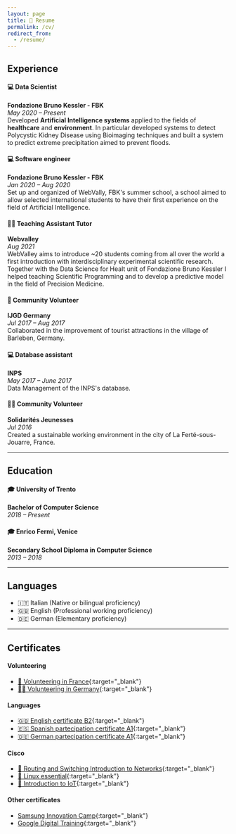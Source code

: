 ```yaml
---
layout: page
title: 📝 Resume
permalink: /cv/
redirect_from:
  - /resume/
---
```


## Experience
#### 💻 **Data Scientist**
**Fondazione Bruno Kessler - FBK**  
*May 2020 – Present*  
Developed **Artificial Intelligence systems** applied to the fields of **healthcare** and **environment**.
In particular developed systems to detect Polycystic Kidney Disease using Bioimaging techniques and built a system to predict extreme precipitation aimed to prevent floods.

#### 💻 **Software engineer**
**Fondazione Bruno Kessler - FBK**  
*Jan 2020 – Aug 2020*  
Set up and organized of WebVally, FBK's summer school, a school aimed to allow selected international students to have their first experience on the field of Artificial Intelligence.

#### 👨‍🏫 **Teaching Assistant Tutor**
**Webvalley**  
*Aug 2021*  
WebValley aims to introduce ~20 students coming from all over the world a first introduction with interdisciplinary experimental scientific research. Together with the Data Science for Healt unit of Fondazione Bruno Kessler I helped teaching Scientific Programming and to develop a predictive model in the field of Precision Medicine.

#### 🙋 **Community Volunteer**
**IJGD Germany**  
*Jul 2017 – Aug 2017*  
Collaborated in the improvement of tourist attractions in the village of Barleben, Germany.

#### 💻 **Database assistant**
**INPS**  
*May 2017 – June 2017*  
Data Management of the INPS's database.

#### 🙋‍♂ **Community Volunteer**
**Solidarités Jeunesses**  
*Jul 2016*  
Created a sustainable working environment in the city of La Ferté-sous-Jouarre, France.

---

## Education
#### 🎓 **University of Trento**
**Bachelor of Computer Science**  
*2018 – Present*

#### 🎓 **Enrico Fermi, Venice**
**Secondary School Diploma in Computer Science**  
*2013 – 2018*

---

## Languages
- 🇮🇹 Italian (Native or bilingual proficiency)
- 🇬🇧 English (Professional working proficiency)
- 🇩🇪 German (Elementary proficiency)

---

## Certificates
#### Volunteering
- [🙋 Volunteering in France](/file/Lunaria_France_certificate.pdf){:target="_blank"}
- [🙋‍♂ Volunteering in Germany](/file/Lunaria_Germany_certificate.pdf){:target="_blank"}

#### Languages
- [🇬🇧 English certificate B2](/file/English_B2_certificate.pdf){:target="_blank"}
- [🇪🇸 Spanish partecipation certificate A1](/file/Spanish_A1_certificate.pdf){:target="_blank"}
- [🇩🇪 German partecipation certificate A1](/file/German_A1_certificate.pdf){:target="_blank"}

#### Cisco
- [📶 Routing and Switching Introduction to Networks](/file/CCNA_Routing_and_Switching_Introduction_to_Networks_certificate.pdf){:target="_blank"}
- [🐧 Linux essential](/file/Linux_essential_certificate.pdf){:target="_blank"}
- [📲 Introduction to IoT](/file/Introduction_to_IoT_certificate.pdf){:target="_blank"}

#### Other certificates
- [Samsung Innovation Camp](/file/Samsung_Innovation_Camp_certificate.pdf){:target="_blank"}
- [Google Digital Training](/file/Google_Digital_Training_certificate.pdf){:target="_blank"}
